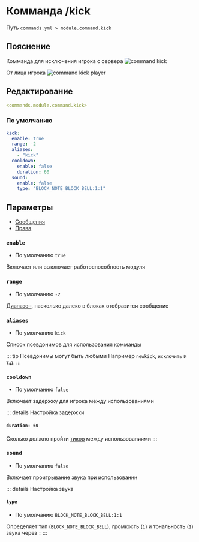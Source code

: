 # Комманда /kick
Путь `commands.yml > module.command.kick`

## Пояснение
Комманда для исключения игрока с сервера
![command kick](/commandkick.png)

От лица игрока
![command kick player](/commandkickplayer.png)

## Редактирование
```yaml
<commands.module.command.kick>
```

### По умолчанию
```yaml
kick:
  enable: true
  range: -2
  aliases:
    - "kick"
  cooldown:
    enable: false
    duration: 60
  sound:
    enable: false
    type: "BLOCK_NOTE_BLOCK_BELL:1:1"
```

## Параметры

- [Сообщения](/en/messages/ru_ru/module/command/kick/)
- [Права](/en/permissions/module/command/kick/)

### `enable`
- По умолчанию `true`

Включает или выключает работоспособность модуля

### `range`
- По умолчанию `-2`

[Диапазон](#виды-диапазонов), насколько далеко в блоках отобразится сообщение

### `aliases`
- По умолчанию `kick`

Список псевдонимов для использования комманды

::: tip Псевдонимы могут быть любыми
Например `newkick`, `исключить` и т.д.
:::

### `cooldown`
- По умолчанию `false`

Включает задержку для игрока между использованиями

::: details Настройка задержки
#### `duration: 60`

Сколько должно пройти [тиков](https://ru.minecraft.wiki/w/%D0%A2%D0%B0%D0%BA%D1%82) между использованиями
:::

### `sound`
- По умолчанию `false`

Включает проигрывание звука при использовании

::: details Настройка звука
#### `type`
- По умолчанию `BLOCK_NOTE_BLOCK_BELL:1:1`

Определяет тип (`BLOCK_NOTE_BLOCK_BELL`), громкость (`1`) и тональность (`1`) звука через `:`
:::

<!--@include: @/en/parts/range.md-->